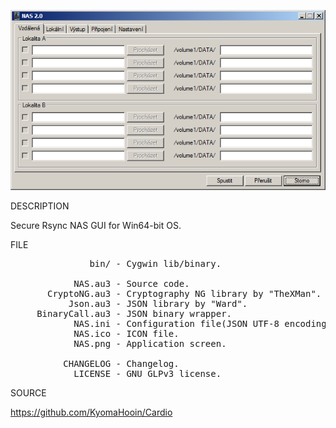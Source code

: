 
![NAS](https://github.com/KyomaHooin/Cardio/raw/master/NAS/NAS.png "screenshot")

DESCRIPTION

Secure Rsync NAS GUI for Win64-bit OS.

FILE
<pre>
               bin/ - Cygwin lib/binary.

            NAS.au3 - Source code.
       CryptoNG.au3 - Cryptography NG library by "TheXMan".
           Json.au3 - JSON library by "Ward".
     BinaryCall.au3 - JSON binary wrapper.
            NAS.ini - Configuration file(JSON UTF-8 encoding).
            NAS.ico - ICON file.
            NAS.png - Application screen.

          CHANGELOG - Changelog.
            LICENSE - GNU GLPv3 license.
</pre>
SOURCE

https://github.com/KyomaHooin/Cardio

